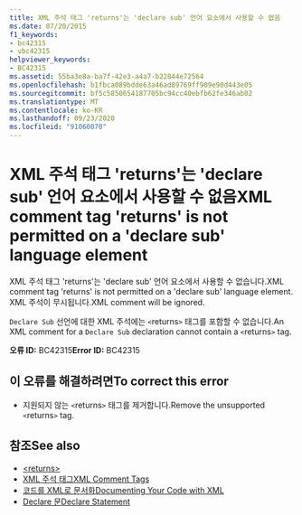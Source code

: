 ```yaml
---
title: XML 주석 태그 'returns'는 'declare sub' 언어 요소에서 사용할 수 없음
ms.date: 07/20/2015
f1_keywords:
- bc42315
- vbc42315
helpviewer_keywords:
- BC42315
ms.assetid: 55ba3e8a-ba7f-42e3-a4a7-b22844e72564
ms.openlocfilehash: b1fbca089bdde63a46ad89769ff909e90d443e05
ms.sourcegitcommit: bf5c5850654187705bc94cc40ebfb62fe346ab02
ms.translationtype: MT
ms.contentlocale: ko-KR
ms.lasthandoff: 09/23/2020
ms.locfileid: "91060070"
---
```

# <a name="xml-comment-tag-returns-is-not-permitted-on-a-declare-sub-language-element"></a><span data-ttu-id="f43fc-102">XML 주석 태그 'returns'는 'declare sub' 언어 요소에서 사용할 수 없음</span><span class="sxs-lookup"><span data-stu-id="f43fc-102">XML comment tag 'returns' is not permitted on a 'declare sub' language element</span></span>

<span data-ttu-id="f43fc-103">XML 주석 태그 'returns'는 'declare sub' 언어 요소에서 사용할 수 없습니다.</span><span class="sxs-lookup"><span data-stu-id="f43fc-103">XML comment tag 'returns' is not permitted on a 'declare sub' language element.</span></span> <span data-ttu-id="f43fc-104">XML 주석이 무시됩니다.</span><span class="sxs-lookup"><span data-stu-id="f43fc-104">XML comment will be ignored.</span></span>  
  
 <span data-ttu-id="f43fc-105">`Declare Sub` 선언에 대한 XML 주석에는 `<`returns`>` 태그를 포함할 수 없습니다.</span><span class="sxs-lookup"><span data-stu-id="f43fc-105">An XML comment for a `Declare Sub` declaration cannot contain a `<`returns`>` tag.</span></span>  
  
 <span data-ttu-id="f43fc-106">**오류 ID:** BC42315</span><span class="sxs-lookup"><span data-stu-id="f43fc-106">**Error ID:** BC42315</span></span>  
  
## <a name="to-correct-this-error"></a><span data-ttu-id="f43fc-107">이 오류를 해결하려면</span><span class="sxs-lookup"><span data-stu-id="f43fc-107">To correct this error</span></span>  
  
- <span data-ttu-id="f43fc-108">지원되지 않는 `<`returns`>` 태그를 제거합니다.</span><span class="sxs-lookup"><span data-stu-id="f43fc-108">Remove the unsupported `<`returns`>` tag.</span></span>  
  
## <a name="see-also"></a><span data-ttu-id="f43fc-109">참조</span><span class="sxs-lookup"><span data-stu-id="f43fc-109">See also</span></span>

- [\<returns>](../language-reference/xmldoc/returns.md)
- [<span data-ttu-id="f43fc-110">XML 주석 태그</span><span class="sxs-lookup"><span data-stu-id="f43fc-110">XML Comment Tags</span></span>](../language-reference/xmldoc/index.md)
- [<span data-ttu-id="f43fc-111">코드를 XML로 문서화</span><span class="sxs-lookup"><span data-stu-id="f43fc-111">Documenting Your Code with XML</span></span>](../programming-guide/program-structure/documenting-your-code-with-xml.md)
- [<span data-ttu-id="f43fc-112">Declare 문</span><span class="sxs-lookup"><span data-stu-id="f43fc-112">Declare Statement</span></span>](../language-reference/statements/declare-statement.md)
